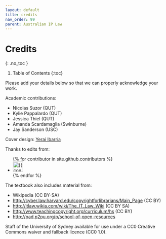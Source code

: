 ```yaml
---
layout: default
title: credits
nav_order: 99
parent: Australian IP Law
---
```






# Credits
{: .no_toc }

1. Table of Contents
{:toc}

Please add your details below so that we can properly acknowledge your work.

Academic contributions:

* Nicolas Suzor (QUT)
* Kylie Pappalardo (QUT)
* Jessica Thiel (QUT)
* Amanda Scardamaglia (Swinburne)
* Jay Sanderson (USC)

Cover design: [Yerai Ibarria](https://www.fiverr.com/yeraiibarria)

Thanks to edits from:

<ul class="list-style-none">
{% for contributor in site.github.contributors %}
  <li class="d-inline-block mr-1">
     <a href="{{ contributor.html_url }}"><img src="{{ contributor.avatar_url }}" width="32" height="32" alt="{{ contributor.login }}"/></a>
  </li>
{% endfor %}
</ul>

The textbook also includes material from:

* Wikipedia (CC BY-SA)
* http://cyber.law.harvard.edu/copyrightforlibrarians/Main_Page  (CC BY)
* http://itlaw.wikia.com/wiki/The_IT_Law_Wiki  (CC BY SA)
* http://www.teachingcopyright.org/curriculum/hs  (CC BY)
* http://pad.p2pu.org/p/school-of-open-resources

Staff of the University of Sydney available for use under a CC0 Creative Commons waiver and fallback licence (CC0 1.0).
